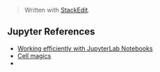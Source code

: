 


> Written with [StackEdit](https://stackedit.io/).
## Jupyter References

- [Working efficiently with JupyterLab Notebooks](https://florianwilhelm.info/2018/11/working_efficiently_with_jupyter_lab/ "Permalink to Working efficiently with JupyterLab Notebooks")
- [Cell magics](https://ipython.readthedocs.io/en/stable/interactive/magics.html)
- 

<!--stackedit_data:
eyJoaXN0b3J5IjpbLTE5NjMxMTA1LDIwMzIxNDk2MjcsLTE0NT
IwODAwNjBdfQ==
-->
